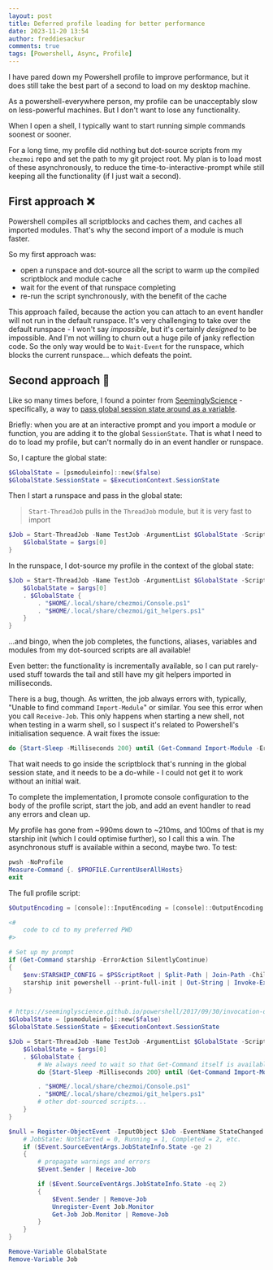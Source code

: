 ```yaml
---
layout: post
title: Deferred profile loading for better performance
date: 2023-11-20 13:54
author: freddiesackur
comments: true
tags: [Powershell, Async, Profile]
---
```

I have pared down my Powershell profile to improve performance, but it does still take the best part of a second to load on my desktop machine.

As a powershell-everywhere person, my profile can be unacceptably slow on less-powerful machines. But I don't want to lose any functionality.

When I open a shell, I typically want to start running simple commands soonest or sooner.

For a long time, my profile did nothing but dot-source scripts from my `chezmoi` repo and set the path to my git project root. My plan is to load most of these asynchronously, to reduce the time-to-interactive-prompt while still keeping all the functionality (if I just wait a second).

## First approach ❌

Powershell compiles all scriptblocks and caches them, and caches all imported modules. That's why the second import of a module is much faster.

So my first approach was:

- open a runspace and dot-source all the script to warm up the compiled scriptblock and module cache
- wait for the event of that runspace completing
- re-run the script synchronously, with the benefit of the cache

This approach failed, because the action you can attach to an event handler will not run in the default runspace. It's very challenging to take over the default runspace - I won't say _impossible_, but it's certainly _designed_ to be impossible. And I'm not willing to churn out a huge pile of janky reflection code. So the only way would be to `Wait-Event` for the runspace, which blocks the current runspace... which defeats the point.

## Second approach 🚀

Like so many times before, I found a pointer from [SeeminglyScience](https://github.com/SeeminglyScience/) - specifically, a way to [pass global session state around as a variable](https://seeminglyscience.github.io/powershell/2017/09/30/invocation-operators-states-and-scopes#vessels-for-state).

Briefly: when you are at an interactive prompt and you import a module or function, you are adding it to the global `SessionState`. That is what I need to do to load my profile, but can't normally do in an event handler or runspace.

So, I capture the global state:

```powershell
$GlobalState = [psmoduleinfo]::new($false)
$GlobalState.SessionState = $ExecutionContext.SessionState
```

Then I start a runspace and pass in the global state:

> `Start-ThreadJob` pulls in the `ThreadJob` module, but it is very fast to import

```powershell
$Job = Start-ThreadJob -Name TestJob -ArgumentList $GlobalState -ScriptBlock {
    $GlobalState = $args[0]
}
```

In the runspace, I dot-source my profile in the context of the global state:

```powershell
$Job = Start-ThreadJob -Name TestJob -ArgumentList $GlobalState -ScriptBlock {
    $GlobalState = $args[0]
    . $GlobalState {
        . "$HOME/.local/share/chezmoi/Console.ps1"
        . "$HOME/.local/share/chezmoi/git_helpers.ps1"
    }
}
```

...and bingo, when the job completes, the functions, aliases, variables and modules from my dot-sourced scripts are all available!

Even better: the functionality is incrementally available, so I can put rarely-used stuff towards the tail and still have my git helpers imported in milliseconds.

There is a bug, though. As written, the job always errors with, typically, "Unable to find command `Import-Module`" or similar. You see this error when you call `Receive-Job`. This only happens when starting a new shell, not when testing in a warm shell, so I suspect it's related to Powershell's initialisation sequence. A wait fixes the issue:

```powershell
do {Start-Sleep -Milliseconds 200} until (Get-Command Import-Module -ErrorAction Ignore)
```

That wait needs to go inside the scriptblock that's running in the global session state, and it needs to be a do-while - I could not get it to work without an initial wait.

To complete the implementation, I promote console configuration to the body of the profile script, start the job, and add an event handler to read any errors and clean up.

My profile has gone from ~990ms down to ~210ms, and 100ms of that is my starship init (which I could optimise further), so I call this a win. The asynchronous stuff is available within a second, maybe two. To test:

```powershell
pwsh -NoProfile
Measure-Command {. $PROFILE.CurrentUserAllHosts}
exit
```

The full profile script:

```powershell
$OutputEncoding = [console]::InputEncoding = [console]::OutputEncoding = [Text.Encoding]::UTF8

<#
    code to cd to my preferred PWD
#>

# Set up my prompt
if (Get-Command starship -ErrorAction SilentlyContinue)
{
    $env:STARSHIP_CONFIG = $PSScriptRoot | Split-Path | Join-Path -ChildPath starship.toml
    starship init powershell --print-full-init | Out-String | Invoke-Expression
}


# https://seeminglyscience.github.io/powershell/2017/09/30/invocation-operators-states-and-scopes
$GlobalState = [psmoduleinfo]::new($false)
$GlobalState.SessionState = $ExecutionContext.SessionState

$Job = Start-ThreadJob -Name TestJob -ArgumentList $GlobalState -ScriptBlock {
    $GlobalState = $args[0]
    . $GlobalState {
        # We always need to wait so that Get-Command itself is available
        do {Start-Sleep -Milliseconds 200} until (Get-Command Import-Module -ErrorAction Ignore)

        . "$HOME/.local/share/chezmoi/Console.ps1"
        . "$HOME/.local/share/chezmoi/git_helpers.ps1"
        # other dot-sourced scripts...
    }
}

$null = Register-ObjectEvent -InputObject $Job -EventName StateChanged -SourceIdentifier Job.Monitor -Action {
    # JobState: NotStarted = 0, Running = 1, Completed = 2, etc.
    if ($Event.SourceEventArgs.JobStateInfo.State -ge 2)
    {
        # propagate warnings and errors
        $Event.Sender | Receive-Job

        if ($Event.SourceEventArgs.JobStateInfo.State -eq 2)
        {
            $Event.Sender | Remove-Job
            Unregister-Event Job.Monitor
            Get-Job Job.Monitor | Remove-Job
        }
    }
}

Remove-Variable GlobalState
Remove-Variable Job
```
